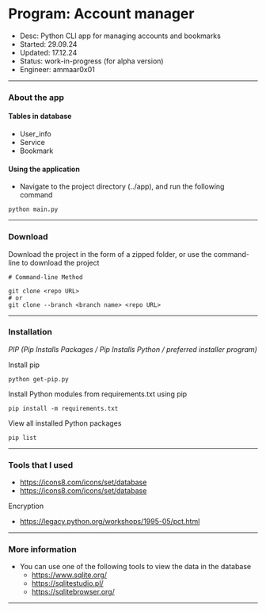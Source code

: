 # Program:  Account manager
- Desc:     Python CLI app for managing accounts and bookmarks
- Started:  29.09.24
- Updated:  17.12.24
- Status:   work-in-progress (for alpha version)
- Engineer: ammaar0x01
---

### About the app 
#### Tables in database
- User_info
- Service
- Bookmark

#### Using the application
- Navigate to the project directory (../app), and run the following command 
```
python main.py
```
---

### Download 
Download the project in the form of a zipped folder, or use the command-line to download the project
```
# Command-line Method

git clone <repo URL>
# or
git clone --branch <branch name> <repo URL>
```
---

### Installation
*PIP (Pip Installs Packages / Pip Installs Python / preferred installer program)*

Install pip
```
python get-pip.py
```

Install Python modules from requirements.txt using pip
```
pip install -m requirements.txt
```

View all installed Python packages
```
pip list
```
---

### Tools that I used
- https://icons8.com/icons/set/database
- <a href="https://icons8.com/icons/set/database" target="_blank">https://icons8.com/icons/set/database</a>

Encryption
+ https://legacy.python.org/workshops/1995-05/pct.html
---

### More information
- You can use one of the following tools to view the data in the database
    + https://www.sqlite.org/
    + https://sqlitestudio.pl/
    + https://sqlitebrowser.org/
---
